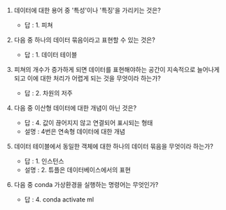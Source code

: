 1. 데이터에 대한 용어 중 '특성'이나 '특징'을 가리키는 것은?
    - 답 : 1. 피쳐


2. 다음 중 하나의 데이터 묶음이라고 표현할 수 있는 것은?
    - 답 : 1. 데이터 테이블


3. 피쳐의 개수가 증가하게 되면 데이터를 표현해야하는 공간이 지속적으로 늘어나게 되고 이에 대한 처리가 어렵게 되는 것을 무엇이라 하는가?
    - 답 : 2. 차원의 저주


4. 다음 중 이산형 데이터에 대한 개념이 아닌 것은?
    - 답 : 4. 값이 끊어지지 않고 연결되어 표시되는 형태
    - 설명 : 4번은 연속형 데이터에 대한 개념


5. 데이터 테이블에서 동일한 객체에 대한 하나의 데이터 묶음을 무엇이라 하는가?
    - 답 : 1. 인스턴스
    - 설명 : 2. 튜플은 데이터베이스에서의 표현


6. 다음 중 conda 가상환경을 실행하는 명령어는 무엇인가?
    - 답 : 4. conda activate ml